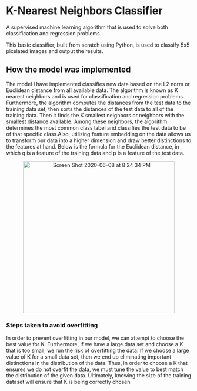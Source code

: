 # K-Nearest Neighbors Classifier
A supervised machine learning algorithm that is used to solve both classification and regression problems.

This basic classifier, built from scratch using Python, is used to classify 5x5 pixelated images and output the results. 

## How the model was implemented
The model I have implemented classifies new data based on the L2 norm or Euclidean
distance from all available data. The algorithm is known as K nearest neighbors and is used for
classification and regression problems. Furthermore, the algorithm computes the distances from
the test data to the training data set, then sorts the distances of the test data to all of the training
data. Then it finds the K smallest neighbors or neighbors with the smallest distance available.
Among these neighbors, the algorithm determines the most common class label and classifies the
test data to be of that specific class.Also, utilizing feature embedding on the data allows us to
transform our data into a higher dimension and draw better distinctions to the features at hand.
Below is the formula for the Euclidean distance, in which q is a feature of the training data and p
is a feature of the test data.

<p align="center">
<img width="412" alt="Screen Shot 2020-06-08 at 8 24 34 PM" src="https://user-images.githubusercontent.com/39894720/84092795-75037100-a9c6-11ea-98cc-fbf4857b45e4.png">
</p>

### Steps taken to avoid overfitting
In order to prevent overfitting in our model, we can attempt to choose the best value for
K. Furthermore, if we have a large data set and choose a K that is too small, we run the risk of
overfitting the data. If we choose a large value of K for a small data set, then we end up
eliminating important distinctions in the distribution of the data. Thus, in order to choose a K that
ensures we do not overfit the data, we must tune the value to best match the distribution of the
given data. Ultimately, knowing the size of the training dataset will ensure that K is being
correctly chosen
